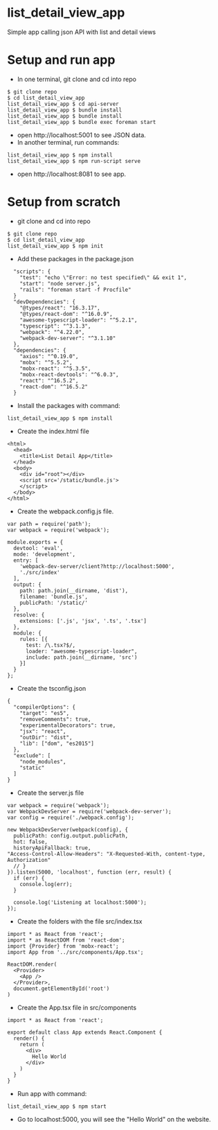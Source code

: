 # list_detail_view_app
Simple app calling json API with list and detail views

# Setup and run app
- In one terminal, git clone and cd into repo
```
$ git clone repo
$ cd list_detail_view_app
list_detail_view_app $ cd api-server
list_detail_view_app $ bundle install
list_detail_view_app $ bundle install
list_detail_view_app $ bundle exec foreman start
```
- open http://localhost:5001 to see JSON data.
- In another terminal, run commands:
```
list_detail_view_app $ npm install
list_detail_view_app $ npm run-script serve
```
- open http://localhost:8081 to see app.

# Setup from scratch
- git clone and cd into repo
```
$ git clone repo
$ cd list_detail_view_app
list_detail_view_app $ npm init
```
- Add these packages in the package.json
```
  "scripts": {
    "test": "echo \"Error: no test specified\" && exit 1",
    "start": "node server.js",
    "rails": "foreman start -f Procfile"
  }
  "devDependencies": {
    "@types/react": "16.3.17",
    "@types/react-dom": "^16.0.9",
    "awesome-typescript-loader": "^5.2.1",
    "typescript": "^3.1.3",
    "webpack": "^4.22.0",
    "webpack-dev-server": "^3.1.10"
  },
  "dependencies": {
    "axios": "^0.19.0",
    "mobx": "^5.5.2",
    "mobx-react": "^5.3.5",
    "mobx-react-devtools": "^6.0.3",
    "react": "^16.5.2",
    "react-dom": "^16.5.2"
  }
```
- Install the packages with command:
```
list_detail_view_app $ npm install
```

- Create the index.html file
```
<html>
  <head>
    <title>List Detail App</title>
  </head>
  <body>
    <div id="root"></div>
    <script src='/static/bundle.js'>
    </script>
  </body>
</html>
```
- Create the webpack.config.js file.
```
var path = require('path');
var webpack = require('webpack');

module.exports = {
  devtool: 'eval',
  mode: 'development',
  entry: [
    'webpack-dev-server/client?http://localhost:5000',
    './src/index'
  ],
  output: {
    path: path.join(__dirname, 'dist'),
    filename: 'bundle.js',
    publicPath: '/static/'
  },
  resolve: {
    extensions: ['.js', 'jsx', '.ts', '.tsx']
  },
  module: {
    rules: [{
      test: /\.tsx?$/,
      loader: "awesome-typescript-loader",
      include: path.join(__dirname, 'src')
    }]
  }
};
```
- Create the tsconfig.json
```
{
  "compilerOptions": {
    "target": "es5",
    "removeComments": true,
    "experimentalDecorators": true,
    "jsx": "react",
    "outDir": "dist",
    "lib": ["dom", "es2015"]
  },
  "exclude": [
    "node_modules",
    "static"
  ]
}

```

- Create the server.js file 
```
var webpack = require('webpack');
var WebpackDevServer = require('webpack-dev-server');
var config = require('./webpack.config');

new WebpackDevServer(webpack(config), {
  publicPath: config.output.publicPath,
  hot: false,
  historyApiFallback: true,
"Access-Control-Allow-Headers": "X-Requested-With, content-type, Authorization"
  // }
}).listen(5000, 'localhost', function (err, result) {
  if (err) {
    console.log(err);
  }

  console.log('Listening at localhost:5000');
});
```
- Create the folders with the file src/index.tsx
```
import * as React from 'react';
import * as ReactDOM from 'react-dom';
import {Provider} from 'mobx-react';
import App from '../src/components/App.tsx';

ReactDOM.render(
  <Provider>
    <App />
  </Provider>,
  document.getElementById('root')
)
```
- Create the App.tsx file in src/components
```
import * as React from 'react';

export default class App extends React.Component {
  render() {
    return (
      <div>
        Hello World
      </div>
    )
  }
}

```

- Run app with command:
```
list_detail_view_app $ npm start
```
- Go to localhost:5000, you will see the "Hello World" on the website.